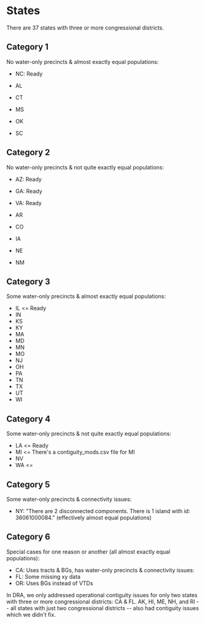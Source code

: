 # States

There are 37 states with three or more congressional districts.

## Category 1

No water-only precincts & almost exactly equal populations:

- NC: Ready

- AL
- CT
- MS
- OK
- SC

## Category 2

No water-only precincts & not quite exactly equal populations:

- AZ: Ready
- GA: Ready
- VA: Ready

- AR
- CO
- IA
- NE
- NM

## Category 3

Some water-only precincts & almost exactly equal populations:

- IL <= Ready
- IN
- KS
- KY
- MA
- MD
- MN
- MO
- NJ
- OH
- PA
- TN
- TX
- UT
- WI

## Category 4

Some water-only precincts & not quite exactly equal populations:

- LA <= Ready
- MI <= There's a contiguity_mods.csv file for MI
- NV
- WA <=

## Category 5

Some water-only precincts & connectivity issues:

- NY: "There are 2 disconnected components. There is 1 island with id: 36061000084." (effectively almost equal populations)

## Category 6

Special cases for one reason or another (all almost exactly equal populations):

- CA: Uses tracts & BGs, has water-only precincts & connectivity issues:
- FL: Some missing xy data
- OR: Uses BGs instead of VTDs

In DRA, we only addressed operational contiguity issues for only two states with three or more congressional districts: CA & FL.
AK, HI, ME, NH, and RI -- all states with just two congressional districts -- also had contiguity issues which we didn't fix.
